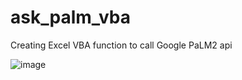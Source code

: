 # ask_palm_vba
Creating Excel VBA function to call Google PaLM2 api

![image](https://github.com/WingsMaker/ask_palm_vba/assets/32192638/d227ea5e-b554-4493-a53e-03e760018ce0)
